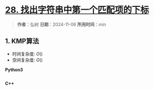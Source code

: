 # [28. 找出字符串中第一个匹配项的下标](https://leetcode.cn/problems/find-the-index-of-the-first-occurrence-in-a-string/description/)

> **作者**：弘树
> **日期**：2024-11-06
> **所用时间**：min

## 1. KMP算法



- 时间复杂度: $O()$
- 空间复杂度: $O()$

**Python3**

```python

```

**C++**

```C++

```
